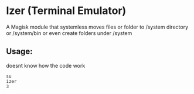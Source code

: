# Izer (Terminal Emulator)
A Magisk module that systemless moves files or folder to /system directory or /system/bin or even create folders under /system



## Usage:
doesnt know how the code work
```
su
izer
3
```
